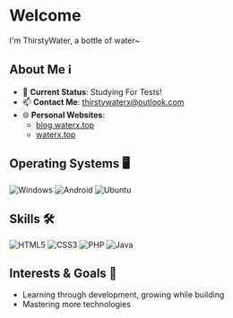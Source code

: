 # Welcome

I'm ThirstyWater, a bottle of water~

## About Me ℹ️

- 🌱 **Current Status**: Studying For Tests!
- 📫 **Contact Me**: thirstywaterx@outlook.com
- 🌐 **Personal Websites**:  
  - [blog.waterx.top](https://blog.waterx.top)  
  - [waterx.top](https://waterx.top)  

## Operating Systems 🖥️

![Windows](https://img.shields.io/badge/Windows-10-0078D6?style=flat-square&logo=windows&logoColor=white)   ![Android](https://img.shields.io/badge/Android-12-3DDC84?style=flat-square&logo=android&logoColor=white)   ![Ubuntu](https://img.shields.io/badge/Ubuntu-Latest-E95420?style=flat-square&logo=ubuntu&logoColor=white)  

## Skills 🛠️

![HTML5](https://img.shields.io/badge/HTML-5-E34F26?style=flat-square&logo=html5&logoColor=white)   ![CSS3](https://img.shields.io/badge/CSS-3-1572B6?style=flat-square&logo=css3&logoColor=white)   ![PHP](https://img.shields.io/badge/PHP-7+-777BB4?style=flat-square&logo=php&logoColor=white)   ![Java](https://img.shields.io/badge/Java-Latest-007396?style=flat-square&logo=java&logoColor=white)  

## Interests & Goals 🎯

- Learning through development, growing while building  
- Mastering more technologies
